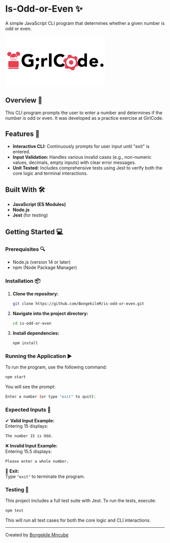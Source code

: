 # Is-Odd-or-Even ✨
A simple JavaScript CLI program that determines whether a given number is odd or even.

![GirlCode logo](girlcode.png "Logo")

## Overview 🚀
This CLI program prompts the user to enter a number and determines if the number is odd or even. It was developed as a practice exercise at GirlCode.

## Features 🌟
- **Interactive CLI:** Continuously prompts for user input until "exit" is entered.
- **Input Validation:** Handles various invalid cases (e.g., non-numeric values, decimals, empty inputs) with clear error messages.
- **Unit Tested:** Includes comprehensive tests using Jest to verify both the core logic and terminal interactions.

## Built With 🛠️
- **JavaScript (ES Modules)**
- **Node.js**
- **Jest** (for testing)

## Getting Started 💻

### Prerequisites 🔍
- Node.js (version 14 or later)
- npm (Node Package Manager)

### Installation 📦
1. **Clone the repository:**
    ```bash
    git clone https://github.com/BongekileM/is-odd-or-even.git
2. **Navigate into the project directory:**
    ```bash
    cd is-odd-or-even
3. **Install dependencies:**
    ```bash
    npm install

### Running the Application ▶️
To run the program, use the following command:
```bash
npm start
```
You will see the prompt:
```bash
Enter a number (or type "exit" to quit):
```
### Expected Inputs 📌

✔ **Valid Input Example:**  
Entering 15 displays: 
```bash
The number 15 is Odd.
```

❌ **Invalid Input Example:**  
Entering 15.5 displays:
```bash
Please enter a whole number.
```
🚪 **Exit:**  
Type `"exit"` to terminate the program. 

### Testing 🧪
This project includes a full test suite with Jest. To run the tests, execute:
```bash
npm test
```
This will run all test cases for both the core logic and CLI interactions.

---
Created by [Bongekile Mncube](https://github.com/BongekileM)



